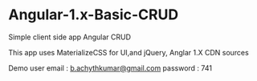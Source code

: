 # Angular-1.x-Basic-CRUD
Simple client side app Angular CRUD 

This app uses MaterializeCSS for UI,and jQuery, Anglar 1.X CDN sources

Demo user 
email : b.achythkumar@gmail.com
password : 741
